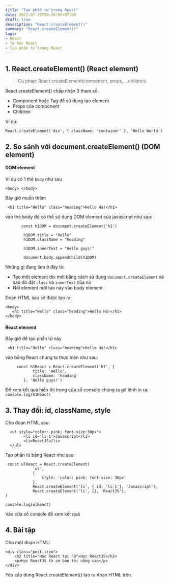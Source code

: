 ```yaml
---
title: "Tạo phần tử trong React"
date: 2022-07-15T20:28:57+07:00
draft: true
description: "React.createElement()"
summary: "React.createElement()"
tags:
- React
- Tự học React
- Tạo phần tử trong React
---
```


## 1. React.createElement() (React element)

> Cú pháp: React.createElement(component, props, ...children)

React.createElement() chấp nhận 3 tham số:

- Component hoặc Tag để sử dụng tạo element
- Props của component
- Children

Ví dụ:

```
React.createElement('div', { className: 'container' }, 'Hello World')
 ```

## 2. So sánh với document.createElement() (DOM element)

#### DOM element

Ví dụ có 1 thẻ `body` như sau

```
<body> </body>
```

Bây giờ muốn thêm

```
 <h1 title="Hello" class="heading">Hello Hà!</h1>
 ```

 vào thẻ body đó có thể sử dụng DOM element của javascript như sau:

 ```
        const h1DOM = document.createElement('h1')

         h1DOM.title = "Hello"
         h1DOM.className = "heading"

         h1DOM.innerText = "Hello guys!"

         document.body.appendChild(h1DOM)
 ```

 Những gì đang làm ở đây là:

- Tạo một element div mới bằng cách sử dụng `document.createElement` và sau đó đặt `class` và `innerText` của nó
- Nối element mới tạo này vào body element

 Đoạn HTML sau sẽ được tạo ra:

 ```
<body>
    <h1 title="Hello" class="heading">Hello Hà!</h1>
</body>
 ```

#### React element

Bây giờ để tạo phần tử này

```
 <h1 title="Hello" class="heading">Hello Hà!</h1>
 ```

 vào bằng React chúng ta thực hiện như sau:

 ```
      const h1React = React.createElement('h1', {
             title: 'Hello',
             className: 'heading'
         }, 'Hello guys!')
 ```

 Để xem kết quả hiển thị trong cửa sổ console chúng ta gõ lệnh in ra:
`console.log(h1React)`

## 3. Thay đổi: id, className, style

Cho đoạn HTML sau:

```
  <ul style="color: pink; font-size:30px">
        <li id='li-1'>Javascript</li>
        <li>ReactJS</li>
  </ul>
```

Tạo phần tử bằng React như sau:

```
 const ulReact = React.createElement(
            'ul',
            {
                style: 'color: pink; font-size: 30px'
            },
            React.createElement('li', { id: 'li-1'}, 'Javascript'),
            React.createElement('li', {}, 'ReactJS'),
)

console.log(ulReact)
```

Vào cửa sổ console để xem kết quả

## 4. Bài tập

Cho một đoạn HTML:

```
<div class="post-item">
    <h2 title="Học React tại F8">Học ReactJS</h2>
    <p>Học ReactJS từ cơ bản tới nâng cao</p>
</div>
```

Yêu cầu dùng React.createElement() tạo ra đoạn HTML trên.
